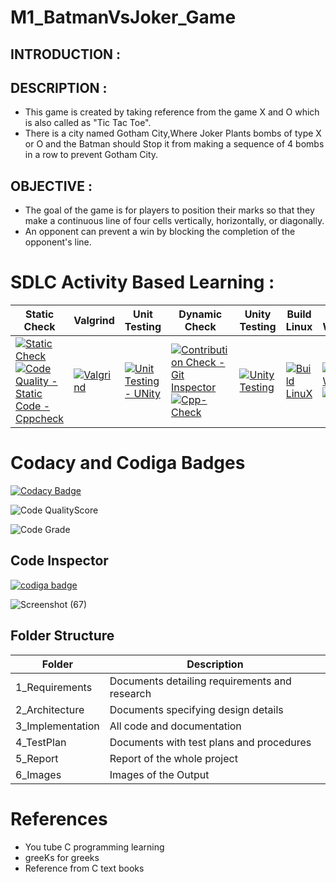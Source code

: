 # M1_BatmanVsJoker_Game

## INTRODUCTION : 

## DESCRIPTION : 

* This game is created by taking reference from the game X and O which is also called as "Tic Tac Toe".
* There is a city named Gotham City,Where Joker Plants bombs of type X or O and the Batman should Stop it from making a sequence of 4 bombs in a row to prevent Gotham City.

## OBJECTIVE :

* The goal of the game is for players to position their marks so that they make a continuous line of four cells vertically, horizontally, or diagonally. 
* An opponent can prevent a win by blocking the completion of the opponent's line.

# SDLC Activity Based Learning :

| Static Check | Valgrind | Unit Testing | Dynamic Check | Unity Testing | Build Linux| Build Windows |
| --- | --- | --- | --- | --- | --- | --- |
| [![Static Check](https://github.com/samanvitha-125/M1_BatmanVsJoker_Game/actions/workflows/Static.yml/badge.svg)](https://github.com/samanvitha-125/M1_BatmanVsJoker_Game/actions/workflows/Static.yml) [![Code Quality - Static Code - Cppcheck](https://github.com/samanvitha-125/M1_BatmanVsJoker_Game/actions/workflows/Code%20Quality%20Static%20Code%20-%20Cppcheck.yml/badge.svg)](https://github.com/samanvitha-125/M1_BatmanVsJoker_Game/actions/workflows/Code%20Quality%20Static%20Code%20-%20Cppcheck.yml) | [![Valgrind](https://github.com/samanvitha-125/M1_BatmanVsJoker_Game/actions/workflows/Valgrind.yml/badge.svg)](https://github.com/samanvitha-125/M1_BatmanVsJoker_Game/actions/workflows/Valgrind.yml) | [![Unit Testing - UNity](https://github.com/samanvitha-125/M1_BatmanVsJoker_Game/actions/workflows/UNity.yml/badge.svg)](https://github.com/samanvitha-125/M1_BatmanVsJoker_Game/actions/workflows/UNity.yml) | [![Contribution Check - Git Inspector](https://github.com/samanvitha-125/M1_BatmanVsJoker_Game/actions/workflows/vs.yml/badge.svg)](https://github.com/samanvitha-125/M1_BatmanVsJoker_Game/actions/workflows/vs.yml) [![Cpp-Check](https://github.com/samanvitha-125/M1_BatmanVsJoker_Game/actions/workflows/Cpp.yml/badge.svg)](https://github.com/samanvitha-125/M1_BatmanVsJoker_Game/actions/workflows/Cpp.yml) | [![Unity Testing](https://github.com/samanvitha-125/M1_BatmanVsJoker_Game/actions/workflows/Test.yml/badge.svg)](https://github.com/samanvitha-125/M1_BatmanVsJoker_Game/actions/workflows/Test.yml) | [![Build LinuX](https://github.com/samanvitha-125/M1_BatmanVsJoker_Game/actions/workflows/Linux.yml/badge.svg)](https://github.com/samanvitha-125/M1_BatmanVsJoker_Game/actions/workflows/Linux.yml) | [![Build-Windows](https://github.com/samanvitha-125/M1_BatmanVsJoker_Game/actions/workflows/Windows.yml/badge.svg)](https://github.com/samanvitha-125/M1_BatmanVsJoker_Game/actions/workflows/Windows.yml) [![CI](https://github.com/samanvitha-125/M1_BatmanVsJoker_Game/actions/workflows/C-cpp.yml/badge.svg)](https://github.com/samanvitha-125/M1_BatmanVsJoker_Game/actions/workflows/C-cpp.yml) |

# Codacy and Codiga Badges 

[![Codacy Badge](https://app.codacy.com/project/badge/Grade/d1764ad9d39945bb93a9f4653bec8e77)](https://www.codacy.com/gh/samanvitha-125/M1_BatmanVsJoker_Game/dashboard?utm_source=github.com&amp;utm_medium=referral&amp;utm_content=samanvitha-125/M1_BatmanVsJoker_Game&amp;utm_campaign=Badge_Grade)

![Code QualityScore](https://api.codiga.io/project/32143/score/svg)

![Code Grade](https://api.codiga.io/project/32143/status/svg)

## Code Inspector

<a href="https://app.codiga.io/public/user/github/samanvitha-125">
   <img src="https://api.codiga.io/public/badge/user/github/samanvitha-125?style=light" alt="codiga badge" /></a>

![Screenshot (67)](https://user-images.githubusercontent.com/62429376/159708630-9ae0ab4a-87ec-4f5e-a24a-f0a3c9dd57a2.png)

## Folder Structure

| Folder | Description |
| ------ | ----------- |
| 1_Requirements | Documents detailing requirements and research |
| 2_Architecture |	Documents specifying design details |
| 3_Implementation	| All code and documentation |
| 4_TestPlan |	Documents with test plans and procedures |
| 5_Report |	Report of the whole project |
| 6_Images | Images of the Output |

# References

* You tube C programming learning 
* greeKs for greeks 
* Reference from C text books
